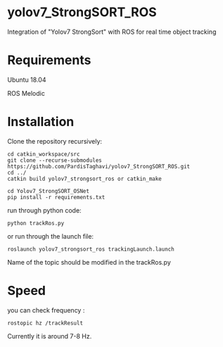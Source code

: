 # yolov7_StrongSORT_ROS
Integration of  "Yolov7 StrongSort" with ROS for real time object tracking


# Requirements
Ubuntu 18.04

ROS Melodic


# Installation

Clone the repository recursively:

```
cd catkin_workspace/src
git clone --recurse-submodules https://github.com/PardisTaghavi/yolov7_StrongSORT_ROS.git
cd ../
catkin build yolov7_strongsort_ros or catkin_make
```

```
cd Yolov7_StrongSORT_OSNet
pip install -r requirements.txt
```

run through python code:
```
python trackRos.py 
```

or run through the launch file:
```
roslaunch yolov7_strongsort_ros trackingLaunch.launch
```

Name of the topic should be modified in the trackRos.py


# Speed
you can check frequency :
```
rostopic hz /trackResult
```
Currently it is around 7-8 Hz.
